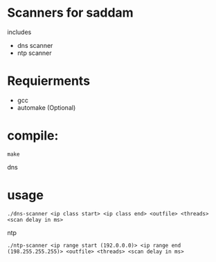 # Scanners for saddam
 includes 
 * dns scanner
 * ntp scanner

# Requierments
 * gcc
 * automake (Optional)

# compile: 
```
make
```

dns
# usage 
```
./dns-scanner <ip class start> <ip class end> <outfile> <threads> <scan delay in ms>
```  
ntp
```
./ntp-scanner <ip range start (192.0.0.0)> <ip range end (198.255.255.255)> <outfile> <threads> <scan delay in ms>
```
